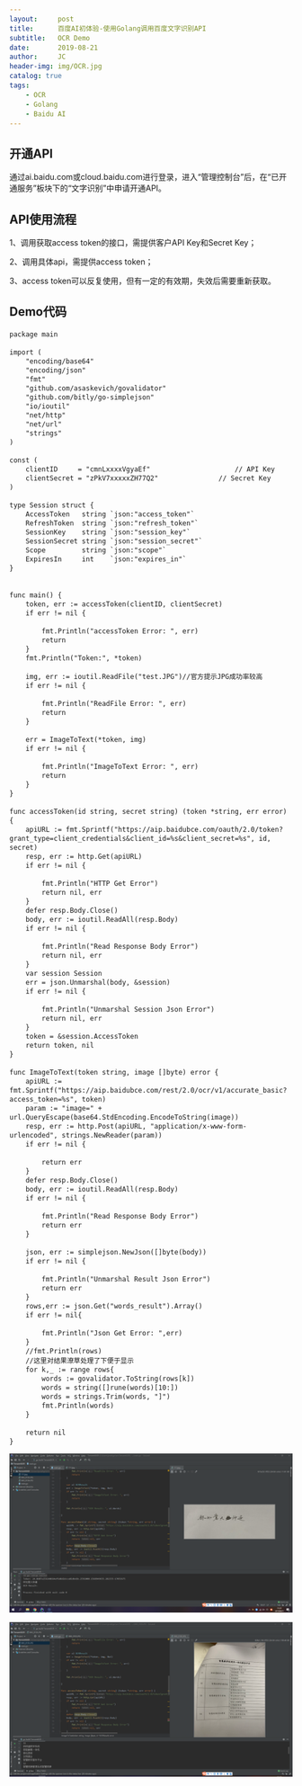 ```yaml
---
layout:     post
title:      百度AI初体验-使用Golang调用百度文字识别API
subtitle:   OCR Demo
date:       2019-08-21
author:     JC
header-img: img/OCR.jpg
catalog: true
tags:
    - OCR
    - Golang
    - Baidu AI
---
```


## 开通API

通过ai.baidu.com或cloud.baidu.com进行登录，进入“管理控制台”后，在“已开通服务”板块下的“文字识别”中申请开通API。

## API使用流程

1、调用获取access token的接口，需提供客户API Key和Secret Key；

2、调用具体api，需提供access token；

3、access token可以反复使用，但有一定的有效期，失效后需要重新获取。

## Demo代码

	package main

	import (
		"encoding/base64"
		"encoding/json"
		"fmt"
		"github.com/asaskevich/govalidator"
		"github.com/bitly/go-simplejson"
		"io/ioutil"
		"net/http"
		"net/url"
		"strings"
	)

	const (
		clientID     = "cmnLxxxxVgyaEf"           			// API Key
		clientSecret = "zPkV7xxxxxZH77Q2"  				// Secret Key
	)

	type Session struct {
		AccessToken   string `json:"access_token"`
		RefreshToken  string `json:"refresh_token"`
		SessionKey    string `json:"session_key"`
		SessionSecret string `json:"session_secret"`
		Scope         string `json:"scope"`
		ExpiresIn     int    `json:"expires_in"`
	}


	func main() {
		token, err := accessToken(clientID, clientSecret)
		if err != nil {
			
			fmt.Println("accessToken Error: ", err)
			return
		}
		fmt.Println("Token:", *token)

		img, err := ioutil.ReadFile("test.JPG")//官方提示JPG成功率较高
		if err != nil {
		
			fmt.Println("ReadFile Error: ", err)
			return
		}

		err = ImageToText(*token, img)
		if err != nil {
		
			fmt.Println("ImageToText Error: ", err)
			return
		}
	}

	func accessToken(id string, secret string) (token *string, err error) {
		apiURL := fmt.Sprintf("https://aip.baidubce.com/oauth/2.0/token?grant_type=client_credentials&client_id=%s&client_secret=%s", id, secret)
		resp, err := http.Get(apiURL)
		if err != nil {
		
			fmt.Println("HTTP Get Error")
			return nil, err
		}
		defer resp.Body.Close()
		body, err := ioutil.ReadAll(resp.Body)
		if err != nil {
		
			fmt.Println("Read Response Body Error")
			return nil, err
		}
		var session Session
		err = json.Unmarshal(body, &session)
		if err != nil {
		
			fmt.Println("Unmarshal Session Json Error")
			return nil, err
		}
		token = &session.AccessToken
		return token, nil
	}	
		
	func ImageToText(token string, image []byte) error {
		apiURL := fmt.Sprintf("https://aip.baidubce.com/rest/2.0/ocr/v1/accurate_basic?access_token=%s", token)
		param := "image=" + url.QueryEscape(base64.StdEncoding.EncodeToString(image))
		resp, err := http.Post(apiURL, "application/x-www-form-urlencoded", strings.NewReader(param))
		if err != nil {
		
			return err
		}
		defer resp.Body.Close()
		body, err := ioutil.ReadAll(resp.Body)
		if err != nil {
		
			fmt.Println("Read Response Body Error")
			return err
		}
		
		json, err := simplejson.NewJson([]byte(body))
		if err != nil {
		
			fmt.Println("Unmarshal Result Json Error")
			return err
		}
		rows,err := json.Get("words_result").Array()
		if err != nil{
		
			fmt.Println("Json Get Error: ",err)
		}
		//fmt.Println(rows)
		//这里对结果潦草处理了下便于显示
		for k,_ := range rows{
			words := govalidator.ToString(rows[k])
			words = string([]rune(words)[10:])
			words = strings.Trim(words, "]")
			fmt.Println(words)
		}
		
		return nil
	}

![avatar](/img/OCR/ocr1.png)

![avatar](/img/OCR/ocr2.png)





